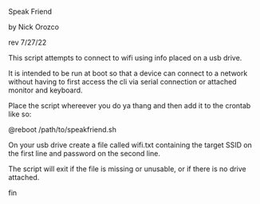 Speak Friend

by Nick Orozco

rev 7/27/22 

This script attempts to connect to wifi using info placed on a usb drive.

It is intended to be run at boot so that a device can connect to a network without having to first access the cli via serial connection or attached monitor and keyboard.

Place the script whereever you do ya thang and then add it to the crontab like so:

  @reboot /path/to/speakfriend.sh
  
On your usb drive create a file called wifi.txt containing the target SSID on the first line and password on the second line.

The script will exit if the file is missing or unusable, or if there is no drive attached.

fin
